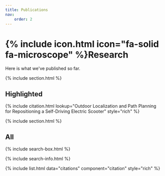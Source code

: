 ```yaml
---
title: Publications
nav:
    order: 2
---
```


# {% include icon.html icon="fa-solid fa-microscope" %}Research

Here is what we've published so far.

{% include section.html %}

## Highlighted

{% include citation.html lookup="Outdoor Localization and Path Planning for Repositioning a Self-Driving Electric Scooter" style="rich" %}

{% include section.html %}

## All

{% include search-box.html %}

{% include search-info.html %}

{% include list.html data="citations" component="citation" style="rich" %}
